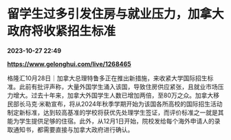 # 留学生过多引发住房与就业压力，加拿大政府将收紧招生标准

**2023-10-27 22:49**

**https://www.gelonghui.com/live/1268465**

格隆汇10月28日｜加拿大总理特鲁多正在推出新措施，来收紧大学国际招生标准。此前有批评声称，大量外国学生涌入该国，导致住房供应紧张，且就业市场压力增大。过去十年来，加拿大外国学生人数已增加两倍，至80万之众。加拿大移民部长马克·米勒宣布，将从2024年秋季学期开始为该国各所高校的国际招生活动制定新标准，达到较高基准的学校将获优先处理学生签证，而评价标准之一就是其能为学生提供足够的住宿。此外，从12月1日开始，院校发给每个海外申请人的录取通知书，都需要直接与加拿大政府进行确认。